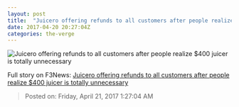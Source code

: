 ```yaml
---
layout: post
title:  "Juicero offering refunds to all customers after people realize $400 juicer is totally unnecessary"
date: 2017-04-20 20:27:04Z
categories: the-verge
---
```


![Juicero offering refunds to all customers after people realize $400 juicer is totally unnecessary](https://cdn0.vox-cdn.com/thumbor/9MqidRYLNw0Vkw9kMz7cExr86sU=/0x0:2844x1600/1600x900/cdn0.vox-cdn.com/uploads/chorus_image/image/54367559/download.0.0.jpg)




Full story on F3News: [Juicero offering refunds to all customers after people realize $400 juicer is totally unnecessary](http://www.f3nws.com/n/42cMgH)

> Posted on: Friday, April 21, 2017 1:27:04 AM
